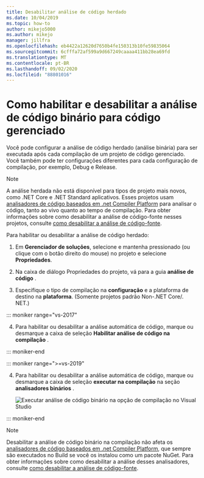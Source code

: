 ```yaml
---
title: Desabilitar análise de código herdado
ms.date: 10/04/2019
ms.topic: how-to
author: mikejo5000
ms.author: mikejo
manager: jillfra
ms.openlocfilehash: eb4422a12620d7650b4fe150313b10fe59835064
ms.sourcegitcommit: 6cfffa72af599a9d667249caaaa411bb28ea69fd
ms.translationtype: MT
ms.contentlocale: pt-BR
ms.lasthandoff: 09/02/2020
ms.locfileid: "88801016"
---
```

# <a name="how-to-enable-and-disable-binary-code-analysis-for-managed-code"></a>Como habilitar e desabilitar a análise de código binário para código gerenciado

Você pode configurar a análise de código herdado (análise binária) para ser executada após cada compilação de um projeto de código gerenciado. Você também pode ter configurações diferentes para cada configuração de compilação, por exemplo, Debug e Release.

> [!NOTE]
> A análise herdada não está disponível para tipos de projeto mais novos, como .NET Core e .NET Standard aplicativos. Esses projetos usam [analisadores de código baseados em .net Compiler Platform](roslyn-analyzers-overview.md) para analisar o código, tanto ao vivo quanto ao tempo de compilação. Para obter informações sobre como desabilitar a análise de código-fonte nesses projetos, consulte [como desabilitar a análise de código-fonte](disable-code-analysis.md).

Para habilitar ou desabilitar a análise de código herdado:

1. Em **Gerenciador de soluções**, selecione e mantenha pressionado (ou clique com o botão direito do mouse) no projeto e selecione **Propriedades**.

2. Na caixa de diálogo Propriedades do projeto, vá para a guia **análise de código** .

3. Especifique o tipo de compilação na **configuração** e a plataforma de destino na **plataforma**. (Somente projetos padrão Non-.NET Core/. NET.)

::: moniker range="vs-2017"

4. Para habilitar ou desabilitar a análise automática de código, marque ou desmarque a caixa de seleção **Habilitar análise de código na compilação** .

::: moniker-end

::: moniker range=">=vs-2019"

4. Para habilitar ou desabilitar a análise automática de código, marque ou desmarque a caixa de seleção **executar na compilação** na seção **analisadores binários** .

   ![Executar análise de código binário na opção de compilação no Visual Studio](media/run-on-build-binary-analyzers.png)

::: moniker-end

> [!NOTE]
> Desabilitar a análise de código binário na compilação não afeta os [analisadores de código baseados em .net Compiler Platform](roslyn-analyzers-overview.md), que sempre são executados no Build se você os instalou como um pacote NuGet. Para obter informações sobre como desabilitar a análise desses analisadores, consulte [como desabilitar a análise de código-fonte](disable-code-analysis.md).

